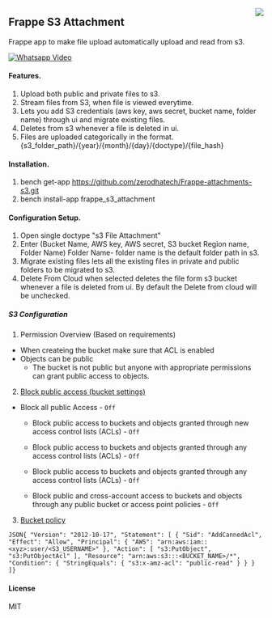 <a href="https://zerodha.tech"><img src="https://zerodha.tech/static/images/github-badge.svg" align="right" /></a>

## Frappe S3 Attachment

Frappe app to make file upload automatically upload and read from s3.

[![Whatsapp Video](https://img.youtube.com/vi/hutJkHf8e2o/0.jpg)](https://www.youtube.com/watch?v=hutJkHf8e2o)

#### Features.

1. Upload both public and private files to s3.
2. Stream files from S3, when file is viewed everytime.
3. Lets you add S3 credentials
    (aws key, aws secret, bucket name, folder name) through ui and migrate existing
    files.
4. Deletes from s3 whenever a file is deleted in ui.
5. Files are uploaded categorically in the format.
    {s3_folder_path}/{year}/{month}/{day}/{doctype}/{file_hash}

#### Installation.

1. bench get-app https://github.com/zerodhatech/Frappe-attachments-s3.git
2. bench install-app frappe_s3_attachment

#### Configuration Setup.

1. Open single doctype "s3 File Attachment"
2. Enter (Bucket Name, AWS key, AWS secret, S3 bucket Region name, Folder Name)
    Folder Name- folder name is the default folder path in s3.
3. Migrate existing files lets all the existing files in private and public folders
    to be migrated to s3.
4. Delete From Cloud when selected deletes the file form s3 bucket whenever a file
    is deleted from ui. By default the Delete from cloud will be unchecked.

##### S3 Configuration

1. Permission Overview (Based on requirements)

* When createing the bucket make sure that ACL is enabled
* Objects can be public
  * The bucket is not public but anyone with appropriate permissions can grant public access to objects.

2. [Block public access (bucket settings)](https://docs.aws.amazon.com/console/s3/publicaccess)

* Block all public Access - `Off`

    * Block public access to buckets and objects granted through new access control lists (ACLs) - `Off`

    * Block public access to buckets and objects granted through any access control lists (ACLs) - `Off`

    * Block public access to buckets and objects granted through any access control lists (ACLs) - `Off`

    * Block public and cross-account access to buckets and objects through any public bucket or access point policies - `Off`

3. [Bucket policy](https://docs.aws.amazon.com/console/s3/access-policy-language-overview)

`JSON{ "Version": "2012-10-17", "Statement": [ { "Sid": "AddCannedAcl", "Effect": "Allow", "Principal": { "AWS": "arn:aws:iam::<xyz>:user/<S3_USERNAME>" }, "Action": [ "s3:PutObject", "s3:PutObjectAcl" ], "Resource": "arn:aws:s3:::<BUCKET_NAME>/*", "Condition": { "StringEquals": { "s3:x-amz-acl": "public-read" } } } ]}`

#### License

MIT
